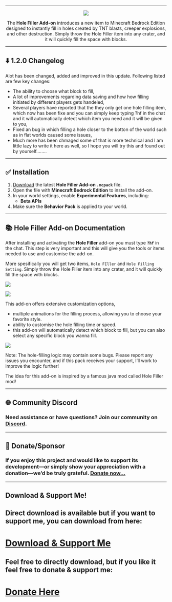 
---

<p align="center">
  <img src="https://darkblockgaming.github.io/assets/HoleFillerAddon/title-logo.png" />
</p>


<p align="center">
The <b>Hole Filler Add-on</b> introduces a new item to Minecraft Bedrock Edition designed to instantly fill in holes created by TNT blasts, creeper explosions, and other destruction. Simply throw the Hole Filler item into any crater, and it will quickly fill the space with blocks.
</p>

---

## ⬇️ 1.2.0 Changelog
Alot has been changed, added and improved in this update. Following listed are few key changes:

- The ability to choose what block to fill,
- A lot of improvements regarding data saving and how how filling initiated by different players gets handeled,
- Several players have reported that the they only get one hole filling item, which now has been fixe and you can simply keep typing ?hf in the chat and it will automatically detect which item you need and it will be given to you,
- Fixed an bug in which filling a hole closer to the botton of the world such as in flat worlds caused some issues,
- Much more has been chmaged some of that is more technical and I am little lazy to write it here as well, so I hope you will try this and found out by yourself........

---

## ✅ Installation

1. [Download](https://darkblockgaming.github.io/addons/hole-filler-addon/) the latest **Hole Filler Add-on `.mcpack`** file.  
2. Open the file with **Minecraft Bedrock Edition** to install the add-on.  
3. In your world settings, enable **Experimental Features**, including:  
   - **Beta APIs**  
4. Make sure the **Behavior Pack** is applied to your world.

---

## 📚 Hole Filler Add-on Documentation

After installing and activating the **Hole Filler** add-on you must type **`?hf`** in the chat. This step is very important and this will give you the tools or items needed to use and customise the add-on.

More spesifically you will get two items, `Hole FIller` and `Hole Filling Setting`. Simply throw the Hole Filler item into any crater, and it will quickly fill the space with blocks.

![](https://darkblockgaming.github.io/assets/holefilleraddon/hf2.gif)

![](https://darkblockgaming.github.io/assets/holefilleraddon/hf.gif)

This add-on offers extensive customization options,
-  multiple animations for the filling process, allowing you to choose your favorite style.
- ability to customise the hole filling time or speed.
- this add-on will automatically detect which block to fill, but you can also select any specific block you wanna fill.

![](https://darkblockgaming.github.io/assets/holefilleraddon/hole-filler-addon_3.jpeg)

Note: The hole-filling logic may contain some bugs. Please report any issues you encounter, and if this pack receives your support, I’ll work to improve the logic further!

The idea for this add-on is inspired by a famous java mod called Hole Filler mod!


---

## 🌐 Community Discord  
### Need assistance or have questions? Join our community on [Discord](https://discord.gg/CEM7cc3NQx).

---

## 💸 Donate/Sponsor 

### If you enjoy this project and would like to support its development—or simply show your appreciation with a donation—we’d be truly grateful. [Donate now...](https://darkblockgaming.github.io/donate-me/)

---

## **Download & Support Me!**

## Direct download is available but if you want to support me, you can download from here:

# [Download & Support Me](https://darkblockgaming.github.io/addons/hole-filler-addon/)

## Feel free to directly download, but if you like it feel free to donate & support me:

# [Donate Here](https://darkblockgaming.github.io/donate-me/)


